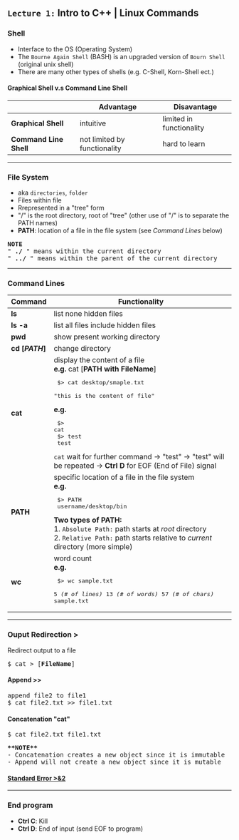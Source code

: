 ## `Lecture 1:` Intro to C++ | Linux Commands



### Shell 
- Interface to the OS (Operating System)
- The `Bourne Again Shell` (BASH) is an upgraded version of `Bourn Shell` (original unix shell)
- There are many other types of shells (e.g. C-Shell, Korn-Shell ect.) 

#### Graphical Shell v.s Command Line Shell
|   | Advantage | Disavantage |
| --- | --- | --- |
| **Graphical Shell** | intuitive | limited in functionality |
| **Command Line Shell** | not limited by functionality | hard to learn |
---------------------------------------------------------------



### File System
- aka `directories`, `folder` 
- Files within file
- Rrepresented in a "tree" form 
- "/" is the root directory, root of "tree" (other use of "/" is to separate the PATH names)
- **PATH**: location of a file in the file system (see *Command Lines* below)

<pre>
<b>NOTE</b>
"<b> ./ </b>" means within the current directory 
"<b> ../ </b>" means within the parent of the current directory
</pre>
---------------------------------------------------------------



### Command Lines
Command| Functionality
--- | ---
**ls** |  list none hidden files 
**ls -a** | list all files include hidden files
**pwd** | show present working directory |
**cd [*PATH*]** | change directory |
**cat** | display the content of a file <br> **e.g.** cat [<b>PATH with FileName</b>] <pre> $> cat desktop/smaple.txt <br> "this is the content of file" </pre> **e.g.** <pre> $> cat <br> $> test <br> test </pre> `cat` wait for further command -> "test" -> "test" will be repeated -> **Ctrl D** for EOF (End of File) signal
**PATH** | specific location of a file in the file system <br> **e.g.** <pre> $> PATH  <br> username/desktop/bin </pre> **Two types of PATH:** <br> 1. `Absolute Path:` path starts at *root* directory <br> 2. `Relative Path:` path starts relative to *current* directory (more simple)
**wc** | word count <br> **e.g.** <pre> $> wc sample.txt <br> 5 <i>(# of lines)</i> 13 <i>(# of words)</i> 57 <i>(# of chars)</i> sample.txt </pre>
---------------------------------------------------------------



### Ouput Redirection >
Redirect output to a file
<pre>
$ cat > [<b>FileName</b>]
</pre>

#### Append >> 
<pre>
append file2 to file1
$ cat file2.txt >> file1.txt
</pre>

#### Concatenation "cat"
<pre>
$ cat file2.txt file1.txt
</pre>

<pre>
<b>**NOTE**</b>
- Concatenation creates a new object since it is immutable
- Append will not create a new object since it is mutable
</pre>

#### [Standard Error >&2](http://tldp.org/HOWTO/Bash-Prog-Intro-HOWTO-3.html)
---------------------------------------------------------------


### End program 
- <b>Ctrl C</b>: Kill 
- <b>Ctrl D</b>: End of input (send EOF to program)
